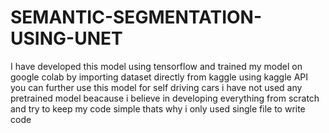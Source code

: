 # SEMANTIC-SEGMENTATION-USING-UNET
I have developed this model using tensorflow and trained my model on google colab by importing dataset directly from kaggle using kaggle API
you can further use this model for self driving cars i have not used any pretrained model beacause i believe in developing everything from
scratch and try to keep my code simple thats why i only used single file to write code
